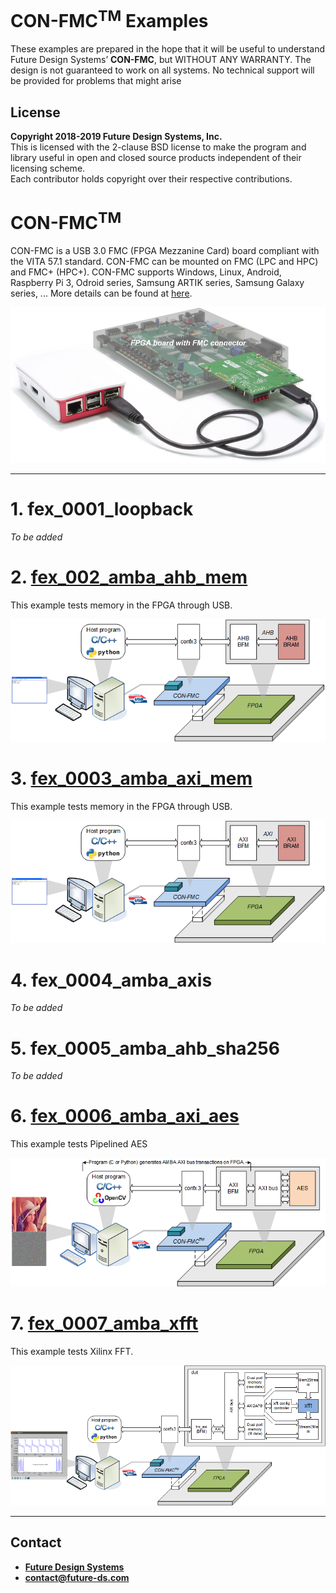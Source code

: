 # CON-FMC<sup>TM</sup> Examples
These examples are prepared in the hope that it will be useful to understand Future Design Systems’ **CON-FMC**, but WITHOUT ANY WARRANTY. The design is not guaranteed to work on all systems. No technical support will be provided for problems that might arise

## License
**Copyright 2018-2019 Future Design Systems, Inc.**<br>
This is licensed with the 2-clause BSD license to make the program and library useful in open and closed source products independent of their licensing scheme.<br>
Each contributor holds copyright over their respective contributions.

# CON-FMC<sup>TM</sup>
CON-FMC is a USB 3.0 FMC (FPGA Mezzanine Card) board compliant with the VITA 57.1 standard. CON-FMC can be mounted on FMC (LPC and HPC) and FMC+ (HPC+).
CON-FMC supports Windows, Linux, Android, Raspberry Pi 3, Odroid series, Samsung ARTIK series, Samsung Galaxy series, ... 
More details can be found at <a href="http://www.future-ds.com/en/products.html#CON_FMC" target="_blank">here</a>.

![CON-FMC board](con-fmc-raspberry.png "CON-FMC")

---

# 1. <a name="loopback"></a>fex_0001_loopback
*To be added*

# 2. <a name="AMBA AHB Memory"></a>[fex_002_amba_ahb_mem](fex_0002_amba_ahb_mem/README.md)
This example tests memory in the FPGA through USB.

![AMBA AHB Memory example](fex_0002_amba_ahb_mem/doc/images/amba_ahb_mem.png "AMBA AHB Memory example")

# 3. <a name="AMBA AXI Memory"></a>[fex_0003_amba_axi_mem](fex_0003_amba_axi_mem/README.md)
This example tests memory in the FPGA through USB.

![AMBA AXI Memory example](fex_0003_amba_axi_mem/doc/images/amba_axi_mem.png "AMBA AXI Memory example")

# 4. <a name="AMBA AXI-Stream"></a>fex_0004_amba_axis
*To be added*

# 5. <a name="SHA256 with AMBA AHB"></a>fex_0005_amba_ahb_sha256
*To be added*

# 6. <a name="AES with AMBA AXI"></a>[fex_0006_amba_axi_aes](fex_0006_amba_axi_aes/README.md)
This example tests Pipelined AES

![AES example](fex_0006_amba_axi_aes/doc/images/con-fmc-aes.png "AES example")

# 7. <a name="XFFT with AMBA AXI"></a>[fex_0007_amba_xfft](fex_0007_amba_axi_xfft/README.md)
This example tests Xilinx FFT.

![XFFT example](fex_0007_amba_axi_xfft/doc/images/con-fmc-xfft-all.png "XFFT example")

---
## Contact
* <a href="http://www.future-ds.com" target="_blank">**Future Design Systems**</a>
* **[contact@future-ds.com](mailto:contact@future-ds.com)**
